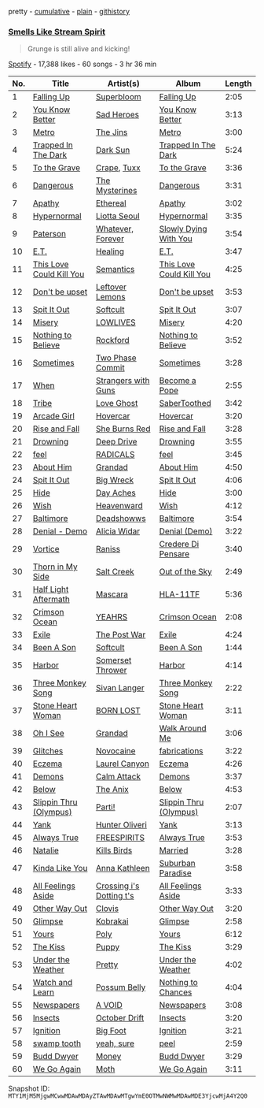 pretty - [cumulative](/playlists/cumulative/37i9dQZF1DXbQQUna7yzAX.md) - [plain](/playlists/plain/37i9dQZF1DXbQQUna7yzAX) - [githistory](https://github.githistory.xyz/mackorone/spotify-playlist-archive/blob/main/playlists/plain/37i9dQZF1DXbQQUna7yzAX)

### [Smells Like Stream Spirit](https://open.spotify.com/playlist/37i9dQZF1DXbQQUna7yzAX)

> Grunge is still alive and kicking!

[Spotify](https://open.spotify.com/user/spotify) - 17,388 likes - 60 songs - 3 hr 36 min

| No. | Title | Artist(s) | Album | Length |
|---|---|---|---|---|
| 1 | [Falling Up](https://open.spotify.com/track/0emiAPtXtYjoVZy4D1MdP6) | [Superbloom](https://open.spotify.com/artist/3xdggitmc1vFAChxAwhIIL) | [Falling Up](https://open.spotify.com/album/4hZwQBkiRq3ZeJq4oSkK6Z) | 2:05 |
| 2 | [You Know Better](https://open.spotify.com/track/70qEtopkR96BvM5ek1Kt1r) | [Sad Heroes](https://open.spotify.com/artist/6wcGzkZa4zwU3cJxRs6seS) | [You Know Better](https://open.spotify.com/album/3dDS2DJ16DAjAB7TUVlZYx) | 3:13 |
| 3 | [Metro](https://open.spotify.com/track/0qLy2FPIiqqkf693GGm9sC) | [The Jins](https://open.spotify.com/artist/5WvFLGeK0O8imCwfQF1j3b) | [Metro](https://open.spotify.com/album/67p9TWhnhSadOPcBEunSeZ) | 3:00 |
| 4 | [Trapped In The Dark](https://open.spotify.com/track/3Vhay4hY7iDSOaxybgXNgN) | [Dark Sun](https://open.spotify.com/artist/28Ps4MXmGKNVn1NVlSwvs8) | [Trapped In The Dark](https://open.spotify.com/album/5E8dUQignrjpdQvOm2Zsy6) | 5:24 |
| 5 | [To the Grave](https://open.spotify.com/track/2u8nEKPDGFR6DrlX90JoEI) | [Crape](https://open.spotify.com/artist/2FWet7RIyCyNlZSNpYpJxi), [Tuxx](https://open.spotify.com/artist/00u33wOLnUVDe4AHZ0lbSA) | [To the Grave](https://open.spotify.com/album/6IyPVkaTahXnsUgKaBxZv3) | 3:36 |
| 6 | [Dangerous](https://open.spotify.com/track/08a8M0SzJUF2hUUDkmtWT9) | [The Mysterines](https://open.spotify.com/artist/15QhuBSLfDNECfF8wvxj0M) | [Dangerous](https://open.spotify.com/album/7N0m2m27pHDbk8e7mKnisH) | 3:31 |
| 7 | [Apathy](https://open.spotify.com/track/7Cq40BAJuAXjIlCrxZvoV5) | [Ethereal](https://open.spotify.com/artist/0SolhJ6GwWLTkAFIfwWlfE) | [Apathy](https://open.spotify.com/album/6uI2sMps2HWIf91jOIq2bk) | 3:02 |
| 8 | [Hypernormal](https://open.spotify.com/track/3P4eec0tyCfhmZcRpCFscc) | [Liotta Seoul](https://open.spotify.com/artist/5TVvYXtmzb3yeMZIiQdTQi) | [Hypernormal](https://open.spotify.com/album/34GLRWHsaJy3GAoCfWICAC) | 3:35 |
| 9 | [Paterson](https://open.spotify.com/track/42clH2n6TI170HiE56M8b8) | [Whatever, Forever](https://open.spotify.com/artist/7cSHROK79syPPup9vExJrJ) | [Slowly Dying With You](https://open.spotify.com/album/5rxOUzA9zvq8h1OAGbQA2S) | 3:54 |
| 10 | [E.T.](https://open.spotify.com/track/7Mqa52vTG5WUgU3BUylWQH) | [Healing](https://open.spotify.com/artist/1oFMAPEoTCmYdcBBBwAxs0) | [E.T.](https://open.spotify.com/album/78jDVR6hftI7J0oSv6qlZd) | 3:47 |
| 11 | [This Love Could Kill You](https://open.spotify.com/track/58MlDAu8VjswnES9DY0a2M) | [Semantics](https://open.spotify.com/artist/3ulcHuTU6eBcORZBJDhG6m) | [This Love Could Kill You](https://open.spotify.com/album/1mA0kglOYppHIpK7Q8TQbJ) | 4:25 |
| 12 | [Don't be upset](https://open.spotify.com/track/6Ae21wYomlvAYvfMUvKFW0) | [Leftover Lemons](https://open.spotify.com/artist/4jHu0kjRbILmAyYOi3yPNp) | [Don't be upset](https://open.spotify.com/album/6o0nk9SWnBQIHSXa5Oobw0) | 3:53 |
| 13 | [Spit It Out](https://open.spotify.com/track/44la56EZdE2fw9r963o5E2) | [Softcult](https://open.spotify.com/artist/13pYXGtaLO9d06VrXX4Aw0) | [Spit It Out](https://open.spotify.com/album/7C2M8DsO12eRUsFBtzeqkS) | 3:07 |
| 14 | [Misery](https://open.spotify.com/track/3Shp42UXTjXAuAGiRQWsxm) | [LOWLIVES](https://open.spotify.com/artist/7Hg9yStqSEaKmwPxFlWeE2) | [Misery](https://open.spotify.com/album/0MOaQ1G6zIigB6psGipXv6) | 4:20 |
| 15 | [Nothing to Believe](https://open.spotify.com/track/7ccBf9nZsND5ORMTf3EVDp) | [Rockford](https://open.spotify.com/artist/2pAfcd9rbqt6XxUCWEZ8SN) | [Nothing to Believe](https://open.spotify.com/album/0k7q2N2bD1WBio7SCvod2f) | 3:52 |
| 16 | [Sometimes](https://open.spotify.com/track/5oltjgZYTzyuNfICLVg4rZ) | [Two Phase Commit](https://open.spotify.com/artist/4BQ63niF5n7SbQfiR3OtZc) | [Sometimes](https://open.spotify.com/album/1YIXlEf8fw0Ik3lktFaDBB) | 3:28 |
| 17 | [When](https://open.spotify.com/track/5FPume8BoV4Xf0bcE014OX) | [Strangers with Guns](https://open.spotify.com/artist/1xeBRN8R2Y9VytLrJRH86c) | [Become a Pope](https://open.spotify.com/album/33OYcxvtfYqQVFJNosWEMo) | 2:55 |
| 18 | [Tribe](https://open.spotify.com/track/0zbhp3vwTYsqd6JDnyKUg9) | [Love Ghost](https://open.spotify.com/artist/7oYWWttOyiltgT19mfoUWi) | [SaberToothed](https://open.spotify.com/album/6vT2Pq0qJTKTwHyfTZgIVs) | 3:42 |
| 19 | [Arcade Girl](https://open.spotify.com/track/6F2syCAI5UeFeIPf1q9YeP) | [Hovercar](https://open.spotify.com/artist/4NrVppqTWw4Pa0KWbRIntv) | [Hovercar](https://open.spotify.com/album/5cdI3nhbQm07imuTVq582K) | 3:20 |
| 20 | [Rise and Fall](https://open.spotify.com/track/13RCIdtbQgI9E6Ig6kA6ES) | [She Burns Red](https://open.spotify.com/artist/5axwjwMP8gsMNEOvzbE6DP) | [Rise and Fall](https://open.spotify.com/album/3QRuAGn2mtn0lCZTKN2Ngs) | 3:28 |
| 21 | [Drowning](https://open.spotify.com/track/6DaiIazvwOyBps8GFysdcG) | [Deep Drive](https://open.spotify.com/artist/2zwKnBaAPZWpIE6obUDgiD) | [Drowning](https://open.spotify.com/album/48d0cBvDpibIlZXOWOh43C) | 3:55 |
| 22 | [feel](https://open.spotify.com/track/7K3DoPyULS5uCKo2wH9stk) | [RADICALS](https://open.spotify.com/artist/3OXXG1ZWgcT4pVtHqt0MDy) | [feel](https://open.spotify.com/album/4WArkLIZ0R06bVtf2s6Bca) | 3:45 |
| 23 | [About Him](https://open.spotify.com/track/7hEB1QYct74ttT4kd4aADt) | [Grandad](https://open.spotify.com/artist/3yj8XByDLr3A1ZxWQCHM7y) | [About Him](https://open.spotify.com/album/7if5sfjCcfW9sIdYGoXvye) | 4:50 |
| 24 | [Spit It Out](https://open.spotify.com/track/4aHOrIMyr64uSpXaNzvNFr) | [Big Wreck](https://open.spotify.com/artist/557SGrCJ59ysjCE1xjVZbS) | [Spit It Out](https://open.spotify.com/album/1KJA9YhgxH9AXymMoOoIsS) | 4:06 |
| 25 | [Hide](https://open.spotify.com/track/7x1RSzh3EmnIgJzqJCQtd3) | [Day Aches](https://open.spotify.com/artist/6fKJtGQ4ACpLgs1cqOMx3H) | [Hide](https://open.spotify.com/album/3AY7vjgNINaKOGOF00Jwrr) | 3:00 |
| 26 | [Wish](https://open.spotify.com/track/3mA1cadDiNvMB0QxbQ1TBJ) | [Heavenward](https://open.spotify.com/artist/3iKDeO8yaOiWz7vkeljunk) | [Wish](https://open.spotify.com/album/1J7XAldpm9f6tAudRrpA5t) | 4:12 |
| 27 | [Baltimore](https://open.spotify.com/track/4MwcWSbzX1n3sAubWEUsdN) | [Deadshowws](https://open.spotify.com/artist/7EuesNfKdlNP6q9kXLGLbU) | [Baltimore](https://open.spotify.com/album/29fNBI00t21rLvGxEQfPxZ) | 3:54 |
| 28 | [Denial \- Demo](https://open.spotify.com/track/15dPSXkoeIvVWsW78s4KDt) | [Alicia Widar](https://open.spotify.com/artist/3AKJmzx7aq91vOFnyNgGSu) | [Denial \(Demo\)](https://open.spotify.com/album/5sKHGs8muoL0Nv3HUwFZJl) | 3:22 |
| 29 | [Vortice](https://open.spotify.com/track/6RA1qE9WbVXmWdLWmjN8Z3) | [Raniss](https://open.spotify.com/artist/5V0f1RKm4X0Lh6HBLSps3V) | [Credere Di Pensare](https://open.spotify.com/album/74zRzOFTdEjTGycktwGa0Q) | 3:40 |
| 30 | [Thorn in My Side](https://open.spotify.com/track/1W56wikhxCRixXU1g7vww5) | [Salt Creek](https://open.spotify.com/artist/1TglzqikfCCHG4pXOlKR6Y) | [Out of the Sky](https://open.spotify.com/album/6YQJd8IIyIs3MBBhvqNptM) | 2:49 |
| 31 | [Half Light Aftermath](https://open.spotify.com/track/02ne7eK9Q48RMtTcRdhbuz) | [Mascara](https://open.spotify.com/artist/1mmu7aIqCo989QSVk0lvHm) | [HLA\-11TF](https://open.spotify.com/album/5dX2zMk3Uxw7HNnqFTaVEj) | 5:36 |
| 32 | [Crimson Ocean](https://open.spotify.com/track/5fnRAEcr5w4WLgLcv0lcFN) | [YEAHRS](https://open.spotify.com/artist/0xT8wI8JgoOqFrCr5v96qd) | [Crimson Ocean](https://open.spotify.com/album/61Jxkak5VZdnMtKhTznVdi) | 2:08 |
| 33 | [Exile](https://open.spotify.com/track/59YHz0UuB86WYag5533ay8) | [The Post War](https://open.spotify.com/artist/4ofDiFRQz0rN8FPm6T0ozM) | [Exile](https://open.spotify.com/album/72K42nE0kyavHMBPQucnja) | 4:24 |
| 34 | [Been A Son](https://open.spotify.com/track/0nW9VjMk9bKO0nb7H6uWyl) | [Softcult](https://open.spotify.com/artist/13pYXGtaLO9d06VrXX4Aw0) | [Been A Son](https://open.spotify.com/album/0wA9TFW8PuxkzZFRaloARi) | 1:44 |
| 35 | [Harbor](https://open.spotify.com/track/2D8gmvP1oWyVWFjdhLKkIE) | [Somerset Thrower](https://open.spotify.com/artist/5Ifk35ildPnmMtcnOWLITu) | [Harbor](https://open.spotify.com/album/6VldRQT0tjQ6fllOkkamD2) | 4:14 |
| 36 | [Three Monkey Song](https://open.spotify.com/track/0COCUDsuzYUZdaMTPmgcKP) | [Sivan Langer](https://open.spotify.com/artist/7ckVHLOYWQRV09kEoLOiqD) | [Three Monkey Song](https://open.spotify.com/album/5EDqyvBw9DSVdhuONZxW2m) | 2:22 |
| 37 | [Stone Heart Woman](https://open.spotify.com/track/03FNH5C1xUrUk7MPi8wIYf) | [BORN LOST](https://open.spotify.com/artist/56ZwgEXMYFzsvpFK2VU2NZ) | [Stone Heart Woman](https://open.spotify.com/album/1g0pKf7NLA6Kg7fAuNV2c7) | 3:11 |
| 38 | [Oh I See](https://open.spotify.com/track/4m5N73K5oGcN2GD5W26qjU) | [Grandad](https://open.spotify.com/artist/3yj8XByDLr3A1ZxWQCHM7y) | [Walk Around Me](https://open.spotify.com/album/45XDQvwcmV6mQxTs4few7H) | 3:06 |
| 39 | [Glitches](https://open.spotify.com/track/45WUTSiWd8qJiT1SKzA1Oz) | [Novocaine](https://open.spotify.com/artist/5H5n7AJ7fTXg4JJ4hOJjHw) | [fabrications](https://open.spotify.com/album/09ySjAbvRWa8FqDvFl6BdW) | 3:22 |
| 40 | [Eczema](https://open.spotify.com/track/5ae3kkgIeEGqojcppQS4Ow) | [Laurel Canyon](https://open.spotify.com/artist/3HDfNJoqhHRTEhaU1rzFL6) | [Eczema](https://open.spotify.com/album/6f1ed0fzcpWDJpA3S8JygG) | 4:26 |
| 41 | [Demons](https://open.spotify.com/track/5fh9jzxClibVuXUqKTTpR7) | [Calm Attack](https://open.spotify.com/artist/1ViIytqQaJwmMneD4YvFJg) | [Demons](https://open.spotify.com/album/7cxJkNduZUo9HIhuKxC2pj) | 3:37 |
| 42 | [Below](https://open.spotify.com/track/5CjyZp563Q4lqkct4GtLIA) | [The Anix](https://open.spotify.com/artist/6nFvVbL2RN5czSm7NZjE51) | [Below](https://open.spotify.com/album/1NwUwZuKipOdFuXEv0pI0M) | 4:53 |
| 43 | [Slippin Thru \(Olympus\)](https://open.spotify.com/track/2iCNn64ziMiunTQemFhMeg) | [Parti!](https://open.spotify.com/artist/1b17pNackw7aDoGd6NIZzK) | [Slippin Thru \(Olympus\)](https://open.spotify.com/album/6gkQEseRP1jIigRNJooBE3) | 2:07 |
| 44 | [Yank](https://open.spotify.com/track/2w0gMZl51XFQZicQFvAkLz) | [Hunter Oliveri](https://open.spotify.com/artist/1y3NQbmjuRQshFiRjiterz) | [Yank](https://open.spotify.com/album/7MgZvcVyiJmn0wMsWooUZ2) | 3:13 |
| 45 | [Always True](https://open.spotify.com/track/0fnpenlMXk6tjqS1hg5UGb) | [FREESPIRITS](https://open.spotify.com/artist/0nPrFoUuwcB27aaf1qEOak) | [Always True](https://open.spotify.com/album/5VeiK6LK7EHBPUkOweLZ4H) | 3:53 |
| 46 | [Natalie](https://open.spotify.com/track/19sVo6XSeni1nVQW0eZuxt) | [Kills Birds](https://open.spotify.com/artist/4osJY6pXMgA3LezSpLSbkN) | [Married](https://open.spotify.com/album/7eqxIAAFY956TlrHH0xLEt) | 3:28 |
| 47 | [Kinda Like You](https://open.spotify.com/track/7oZ0ioAdux5mesgzTrGy5j) | [Anna Kathleen](https://open.spotify.com/artist/4ZjwI7OSOq890L9jiBYb4t) | [Suburban Paradise](https://open.spotify.com/album/0DMxGcufCWYKzRalddHn0d) | 3:58 |
| 48 | [All Feelings Aside](https://open.spotify.com/track/4Jfc07vRe1tQHONQQOsY4E) | [Crossing i's Dotting t's](https://open.spotify.com/artist/7eNA56CKDh8uHvdk3Dsdbc) | [All Feelings Aside](https://open.spotify.com/album/0AsZY4wxCnqk9d6p9P4wLI) | 3:33 |
| 49 | [Other Way Out](https://open.spotify.com/track/0F21zezaMdTwSIHgHitZg1) | [Clovis](https://open.spotify.com/artist/4Ib08aHTnGt7f4BOwk3LCU) | [Other Way Out](https://open.spotify.com/album/07o6ZGjuJtjpsgy9DOS7if) | 3:20 |
| 50 | [Glimpse](https://open.spotify.com/track/2wifBPYknnq22k33Aeztxx) | [Kobrakai](https://open.spotify.com/artist/0reF1LOe3mH3beQSeWWjev) | [Glimpse](https://open.spotify.com/album/00ZfkYhhpbbAGDqI5asKZo) | 2:58 |
| 51 | [Yours](https://open.spotify.com/track/3ohzx3FNdRNEtBeJi1BEWx) | [Poly](https://open.spotify.com/artist/1MnE9cGhEaRAX9EzLtU9PS) | [Yours](https://open.spotify.com/album/3q1wmXImkOdZa9HA5N1Zfu) | 6:12 |
| 52 | [The Kiss](https://open.spotify.com/track/0UG6ew5avNkB7UMNKJH8VR) | [Puppy](https://open.spotify.com/artist/1k7YEgitylDPEwY0oLo8lH) | [The Kiss](https://open.spotify.com/album/76a4Az6hf7xyvAD05BCD8p) | 3:29 |
| 53 | [Under the Weather](https://open.spotify.com/track/5F400JsRJBkflKqaUHMKPz) | [Pretty](https://open.spotify.com/artist/5IjTJxqya7T44SsTYNewCO) | [Under the Weather](https://open.spotify.com/album/2FSABn25OvVT0vhNoCwqss) | 4:02 |
| 54 | [Watch and Learn](https://open.spotify.com/track/5WMw7mFxBfudmhuxDNsA1V) | [Possum Belly](https://open.spotify.com/artist/1ekCvkzS1XyELcNNU5LE6L) | [Nothing to Chances](https://open.spotify.com/album/1eYp1anV6Kakn44h2fwUlv) | 4:04 |
| 55 | [Newspapers](https://open.spotify.com/track/0T6LqY3Cgi6xleNezgWgUE) | [A VOID](https://open.spotify.com/artist/3ha9mtXhb0Ia40lnrU2cOI) | [Newspapers](https://open.spotify.com/album/6f7SIfP6rVwLqEGQ3z1hBl) | 3:08 |
| 56 | [Insects](https://open.spotify.com/track/5EMdUw5BAQO5kHmSIE6GzI) | [October Drift](https://open.spotify.com/artist/3uP1cpcy1q0stG3utL7tZS) | [Insects](https://open.spotify.com/album/3olorZkquvqKr6Lkyl5n7j) | 3:20 |
| 57 | [Ignition](https://open.spotify.com/track/2ZzAScWItDkVMCaxl0cnO8) | [Big Foot](https://open.spotify.com/artist/48iN7uae2DgBRrFVSR7cF0) | [Ignition](https://open.spotify.com/album/5Gp3qcAc1J4WEZ5XBwXGzp) | 3:21 |
| 58 | [swamp tooth](https://open.spotify.com/track/4rDyBGUEHMxlhn4dXO20n1) | [yeah, sure](https://open.spotify.com/artist/0siwkhjW3I1YWalU1GWEJ5) | [peel](https://open.spotify.com/album/4Vq1wW74gRl5QZWmGrHqD3) | 2:59 |
| 59 | [Budd Dwyer](https://open.spotify.com/track/3gHYnjMwFgCQ5Xb7iUkn1j) | [Money](https://open.spotify.com/artist/2v0x2qsSuy06OiFIo8zX6s) | [Budd Dwyer](https://open.spotify.com/album/1JIVqdJwKrH9aQla7vIYwj) | 3:29 |
| 60 | [We Go Again](https://open.spotify.com/track/0LooRWXsHrvciNB29DKrJw) | [Moth](https://open.spotify.com/artist/11KaZbXj73Hxng4yP4iinW) | [We Go Again](https://open.spotify.com/album/2c8TG7edoXBmYirxM0MU0G) | 3:11 |

Snapshot ID: `MTY1MjM5MjgwMCwwMDAwMDAyZTAwMDAwMTgwYmE0OTMwNWMwMDAwMDE3YjcwMjA4Y2Q0`
